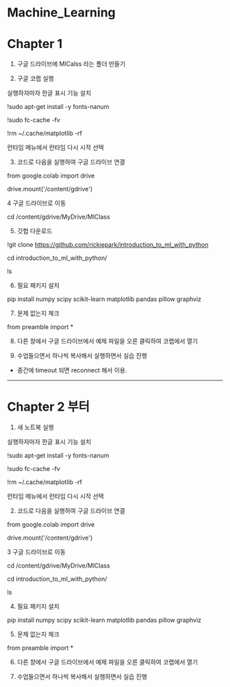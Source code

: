 # Machine_Learning

# Chapter 1

1. 구글 드라이브에 MlCalss 라는 폴더 만들기 

2. 구글 코랩 실행

실행하자마자 한글 표시 기능 설치

!sudo apt-get install -y fonts-nanum

!sudo fc-cache -fv

!rm ~/.cache/matplotlib -rf

런타임 메뉴에서 런타임 다시 시작 선택


3. 코드로 다음을 실행하여 구글 드라이브 연결

from google.colab import drive

drive.mount('/content/gdrive')

4 구글 드라이브로 이동

cd /content/gdrive/MyDrive/MlClass

5. 깃헙 다운로드

!git clone https://github.com/rickiepark/introduction_to_ml_with_python


cd introduction_to_ml_with_python/

ls

6. 필요 패키지 설치

pip install numpy scipy scikit-learn matplotlib pandas pillow graphviz

7. 문제 없는지 체크

from preamble import *

8. 다른 창에서 구글 드라이브에서 예제 파일을 오른 클릭하여 코랩에서 열기


9. 수업들으면서 하나씩 복사해서 실행하면서 실습 진행

* 중간에 timeout 되면 reconnect 해서 이용.

-----------------------------------------------------------------------------

# Chapter 2 부터

1. 새 노트북 실행

실행하자마자 한글 표시 기능 설치

!sudo apt-get install -y fonts-nanum

!sudo fc-cache -fv

!rm ~/.cache/matplotlib -rf

런타임 메뉴에서 런타임 다시 시작 선택

2. 코드로 다음을 실행하여 구글 드라이브 연결

from google.colab import drive

drive.mount('/content/gdrive')

3 구글 드라이브로 이동

cd /content/gdrive/MyDrive/MlClass

cd introduction_to_ml_with_python/

ls

4. 필요 패키지 설치

pip install numpy scipy scikit-learn matplotlib pandas pillow graphviz

5. 문제 없는지 체크

from preamble import *

6. 다른 창에서 구글 드라이브에서 예제 파일을 오른 클릭하여 코랩에서 열기

7. 수업들으면서 하나씩 복사해서 실행하면서 실습 진행

